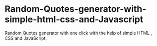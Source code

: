 # Random-Quotes-generator-with-simple-html-css-and-Javascript
Random Quotes generator with one click  with the help of  simple HTML , CSS and JavaScript.
